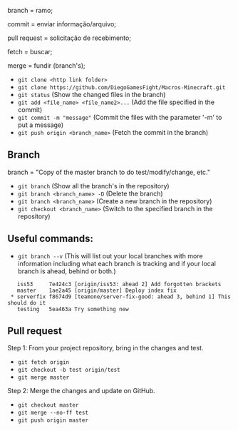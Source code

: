 branch = ramo;

commit = enviar informação/arquivo;

pull request = solicitação de recebimento;

fetch = buscar;

merge = fundir (branch's);

- `git clone <http link folder>`
- `git clone https://github.com/DiegoGamesFight/Macros-Minecraft.git`
- `git status` (Show the changed files in the branch)
- `git add <file_name> <file_name2>...` (Add the file specified in the commit)
- `git commit -m "message"` (Commit the files with the parameter '-m' to put a message)
- `git push origin <branch_name>` (Fetch the commit in the branch)

## Branch
branch = "Copy of the master branch to do test/modify/change, etc."
- `git branch` (Show all the branch's in the repository)
- `git branch <branch_name> -D` (Delete the branch) 
- `git branch <branch_name>` (Create a new branch in the repository)
- `git checkout <branch_name>` (Switch to the specified branch in the repository)

## Useful commands:
- `git branch --v` (This will list out your local branches with more information including what each branch is tracking and if your local branch is ahead, behind or both.)

```vim
   iss53     7e424c3 [origin/iss53: ahead 2] Add forgotten brackets
   master    1ae2a45 [origin/master] Deploy index fix
 * serverfix f8674d9 [teamone/server-fix-good: ahead 3, behind 1] This should do it
   testing   5ea463a Try something new
```

## Pull request
Step 1: From your project repository, bring in the changes and test.
- `git fetch origin`
- `git checkout -b test origin/test`
- `git merge master`

Step 2: Merge the changes and update on GitHub.
- `git checkout master`
- `git merge --no-ff test`
- `git push origin master`

